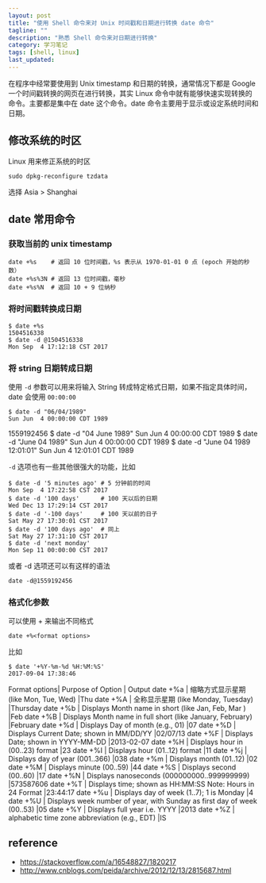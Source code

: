 ```yaml
---
layout: post
title: "使用 Shell 命令来对 Unix 时间戳和日期进行转换 date 命令"
tagline: ""
description: "熟悉 Shell 命令来对日期进行转换"
category: 学习笔记
tags: [shell, linux]
last_updated:
---
```


在程序中经常要使用到 Unix timestamp 和日期的转换，通常情况下都是 Google 一个时间戳转换的网页在进行转换，其实 Linux 命令中就有能够快速实现转换的命令。主要都是集中在 date 这个命令。date 命令主要用于显示或设定系统时间和日期。

## 修改系统的时区
Linux 用来修正系统的时区

	sudo dpkg-reconfigure tzdata

选择 Asia > Shanghai

## date 常用命令

### 获取当前的 unix timestamp

	date +%s    # 返回 10 位时间戳，%s 表示从 1970-01-01 0 点 (epoch 开始的秒数）
	date +%s%3N # 返回 13 位时间戳，毫秒
	date +%s%N  # 返回 10 + 9 位纳秒

### 将时间戳转换成日期

	$ date +%s
	1504516338
	$ date -d @1504516338
	Mon Sep  4 17:12:18 CST 2017


### 将 string 日期转成日期
使用 `-d` 参数可以用来将输入 String 转成特定格式日期，如果不指定具体时间，date 会使用 `00:00:00`

	$ date -d "06/04/1989"
	Sun Jun  4 00:00:00 CDT 1989
1559192456
	$ date -d "04 June 1989"
	Sun Jun  4 00:00:00 CDT 1989
	$ date -d "June 04 1989"
	Sun Jun  4 00:00:00 CDT 1989
	$ date -d "June 04 1989 12:01:01"
	Sun Jun  4 12:01:01 CDT 1989

`-d` 选项也有一些其他很强大的功能，比如

	$ date -d '5 minutes ago' # 5 分钟前的时间
	Mon Sep  4 17:22:58 CST 2017
	$ date -d '100 days'      # 100 天以后的日期
	Wed Dec 13 17:29:14 CST 2017
	$ date -d '-100 days'     # 100 天以前的日子
	Sat May 27 17:30:01 CST 2017
	$ date -d '100 days ago'  # 同上
	Sat May 27 17:31:10 CST 2017
	$ date -d 'next monday'
	Mon Sep 11 00:00:00 CST 2017

或者 -d 选项还可以有这样的语法

    date -d@1559192456


### 格式化参数

可以使用 + 来输出不同格式

	date +%<format options>

比如

	$ date '+%Y-%m-%d %H:%M:%S'
	2017-09-04 17:38:46

Format options|	Purpose of Option	| Output
date +%a	| 缩略方式显示星期 (like Mon, Tue, Wed)	|Thu
date +%A	| 全称显示星期 (like Monday, Tuesday)	|Thursday
date +%b	| Displays Month name in short (like Jan, Feb, Mar )	|Feb
date +%B	| Displays Month name in full short (like January, February)	|February
date +%d	| Displays Day of month (e.g., 01)	|07
date +%D	| Displays Current Date; shown in MM/DD/YY	|02/07/13
date +%F	| Displays Date; shown in YYYY-MM-DD	|2013-02-07
date +%H	| Displays hour in (00..23) format	|23
date +%I	| Displays hour (01..12) format	|11
date +%j	| Displays day of year (001..366)	|038
date +%m	| Displays month (01..12)	|02
date +%M	| Displays minute (00..59)	|44
date +%S	| Displays second (00..60)	|17
date +%N	| Displays nanoseconds (000000000..999999999)	|573587606
date +%T	| Displays time; shown as HH:MM:SS Note: Hours in 24 Format	|23:44:17
date +%u	| Displays day of week (1..7); 1 is Monday	|4
date +%U	| Displays week number of year, with Sunday as first day of week (00..53)	|05
date +%Y	| Displays full year i.e. YYYY	|2013
date +%Z	| alphabetic time zone abbreviation (e.g., EDT)	|IS


## reference

- <https://stackoverflow.com/a/16548827/1820217>
- <http://www.cnblogs.com/peida/archive/2012/12/13/2815687.html>
